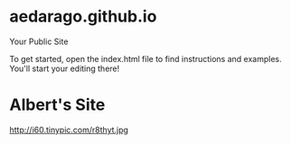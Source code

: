 aedarago.github.io
=====================

Your Public Site

To get started, open the index.html file to find instructions and examples. You'll start your editing there!
# Albert's Site
http://i60.tinypic.com/r8thyt.jpg
